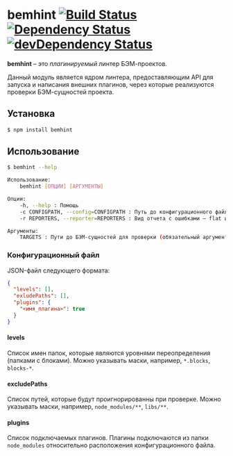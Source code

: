 # bemhint [![Build Status](https://travis-ci.org/bem/bemhint.svg)](https://travis-ci.org/bem/bemhint) [![Dependency Status](https://david-dm.org/bem/bemhint.svg)](https://david-dm.org/bem/bemhint) [![devDependency Status](https://david-dm.org/bem/bemhint/dev-status.svg)](https://david-dm.org/bem/bemhint#info=devDependencies)

**bemhint** – это *плагинируемый* линтер БЭМ-проектов. 

Данный модуль является ядром линтера, предоставляющим API для запуска и написания внешних плагинов, через которые реализуются проверки БЭМ-сущностей проекта.

## Установка

```bash
$ npm install bemhint
```

## Использование

```bash
$ bemhint --help

Использование:
    bemhint [ОПЦИИ] [АРГУМЕНТЫ]

Опции:
    -h, --help : Помощь
    -с CONFIGPATH, --config=CONFIGPATH : Путь до конфигурационного файла (по умолчанию: .bemhint)
    -r REPORTERS, --reporter=REPORTERS : Вид отчета с ошибками – flat и/или html (по умолчанию: flat)

Аргументы:
    TARGETS : Пути до БЭМ-сущностей для проверки (обязательный аргумент)
```

### Конфигурационный файл

JSON-файл следующего формата:

```json
{
  "levels": [],
  "exludePaths": [],
  "plugins": {
    "<имя_плагина>": true
  }
}
```

#### levels

Список имен папок, которые являются уровнями переопределения (папками с блоками). Можно указывать маски, например, `*.blocks`, `blocks-*`.

#### excludePaths

Список путей, которые будут проигнорированны при проверке. Можно указывать маски, например, `node_modules/**`, `libs/**`.

####  plugins

Cписок подключаемых плагинов. Плагины подключаются из папки `node_modules` относительно расположения конфигурационного файла.
